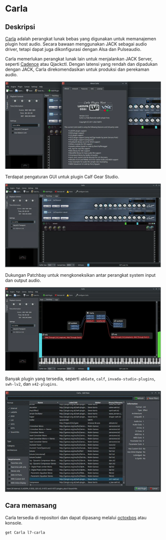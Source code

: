 # Carla

## Deskripsi

[Carla] adalah perangkat lunak bebas yang digunakan untuk memanajemen plugin host audio. Secara bawaan menggunakan JACK sebagai audio driver, tetapi dapat juga dikonfigurasi dengan Alsa dan Pulseaudio.

Carla memerlukan perangkat lunak lain untuk menjalankan JACK Server, seperti [Cadence] atau Qjackctl. Dengan latensi yang rendah dan dipadukan dengan JACK, Carla direkomendasikan untuk produksi dan perekaman audio.

![Carla LangitKetujuh OS](../../media/image/carla-langitketujuh-id-1.webp)

Terdapat pengaturan GUI untuk plugin Calf Gear Studio.

![Carla LangitKetujuh OS](../../media/image/carla-langitketujuh-id-2.webp)

Dukungan Patchbay untuk mengkoneksikan antar perangkat system input dan output audio.

![Carla LangitKetujuh OS](../../media/image/carla-langitketujuh-id-3.webp)

Banyak plugin yang tersedia, seperti `abGate`, `calf`, `invada-studio-plugins`, `swh-lv2`, dan `x42-plugins`.

![Carla LangitKetujuh OS](../../media/image/carla-langitketujuh-id-4.webp)

## Cara memasang

Carla tersedia di repositori dan dapat dipasang melalui [octoxbps] atau konsole.

```
get Carla l7-carla
```

[Carla]:https://kx.studio/Applications:Carla
[Cadence]:cadence.md
[octoxbps]:../perkakas/octoxbps.md
